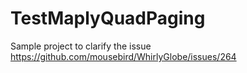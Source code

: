 # TestMaplyQuadPaging
Sample project to clarify the issue https://github.com/mousebird/WhirlyGlobe/issues/264
